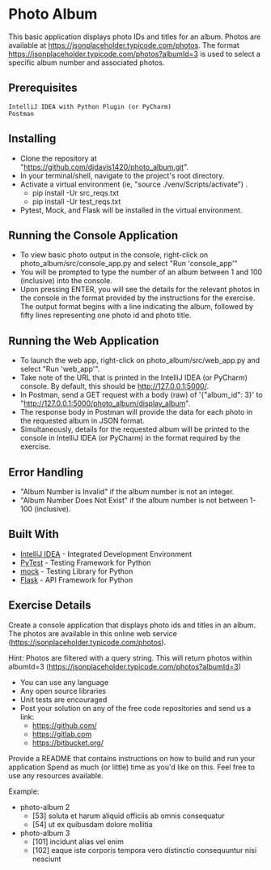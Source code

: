 # Photo Album

This basic application displays photo IDs and titles for an album. Photos are available at https://jsonplaceholder.typicode.com/photos. The format https://jsonplaceholder.typicode.com/photos?albumId=3 is used to select a specific album number and associated photos.

## Prerequisites

```
IntelliJ IDEA with Python Plugin (or PyCharm)
Postman
```

## Installing

- Clone the repository at "https://github.com/djdavis1420/photo_album.git".
- In your terminal/shell, navigate to the project's root directory.
- Activate a virtual environment (ie, "source ./venv/Scripts/activate") .
    - pip install -Ur src_reqs.txt
    - pip install -Ur test_reqs.txt
- Pytest, Mock, and Flask will be installed in the virtual environment.

## Running the Console Application
 - To view basic photo output in the console, right-click on photo_album/src/console_app.py and select "Run 'console_app'"
 - You will be prompted to type the number of an album between 1 and 100 (inclusive) into the console.
 - Upon pressing ENTER, you will see the details for the relevant photos in the console in the format provided by the instructions for the exercise. The output format begins with a line indicating the album, followed by fifty lines representing one photo id and photo title.

## Running the Web Application
 - To launch the web app, right-click on photo_album/src/web_app.py and select "Run 'web_app'".
 - Take note of the URL that is printed in the IntelliJ IDEA (or PyCharm) console. By default, this should be http://127.0.0.1:5000/.
 - In Postman, send a GET request with a body (raw) of '{"album_id": 3}' to "http://127.0.0.1:5000/photo_album/display_album".
 - The response body in Postman will provide the data for each photo in the requested album in JSON format.
 - Simultaneously, details for the requested album will be printed to the console in IntelliJ IDEA (or PyCharm) in the format required by the exercise.

## Error Handling
 - "Album Number is Invalid" if the album number is not an integer.
 - "Album Number Does Not Exist" if the album number is not between 1-100 (inclusive).

## Built With

- [IntelliJ IDEA](https://www.jetbrains.com/idea/) - Integrated Development Environment
- [PyTest](https://docs.pytest.org/en/latest/) - Testing Framework for Python
- [mock](https://docs.python.org/dev/library/unittest.mock.html) - Testing Library for Python
- [Flask](http://flask.pocoo.org/) - API Framework for Python

## Exercise Details

Create a console application that displays photo ids and titles in an album. The photos are available in this online web service (https://jsonplaceholder.typicode.com/photos).

Hint: Photos are filtered with a query string. This will return photos within albumId=3
(https://jsonplaceholder.typicode.com/photos?albumId=3)

- You can use any language
- Any open source libraries
- Unit tests are encouraged
- Post your solution on any of the free code repositories and send us a link:
    - https://github.com/
    - https://gitlab.com
    - https://bitbucket.org/

Provide a README that contains instructions on how to build and run your application
Spend as much (or little) time as you'd like on this. Feel free to use any resources available.

Example:

- photo-album 2
    - [53] soluta et harum aliquid officiis ab omnis consequatur
    - [54] ut ex quibusdam dolore mollitia
- photo-album 3
    - [101] incidunt alias vel enim
    - [102] eaque iste corporis tempora vero distinctio consequuntur nisi nesciunt